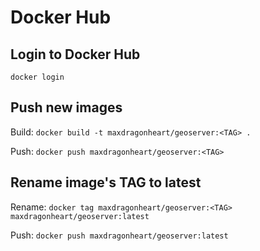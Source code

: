 # Docker Hub
## Login to Docker Hub

`docker login`

## Push new images

Build: `docker build -t maxdragonheart/geoserver:<TAG> .`

Push: `docker push maxdragonheart/geoserver:<TAG>`

## Rename image's TAG to latest

Rename: `docker tag maxdragonheart/geoserver:<TAG> maxdragonheart/geoserver:latest`

Push: `docker push maxdragonheart/geoserver:latest`
